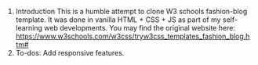 1. Introduction
This is a humble attempt to clone W3 schools fashion-blog template. It was done in vanilla HTML + CSS + JS as part of my self-learning web developments. You may find the original website here: 
https://www.w3schools.com/w3css/tryw3css_templates_fashion_blog.htm#
2. To-dos:
Add responsive features. 
